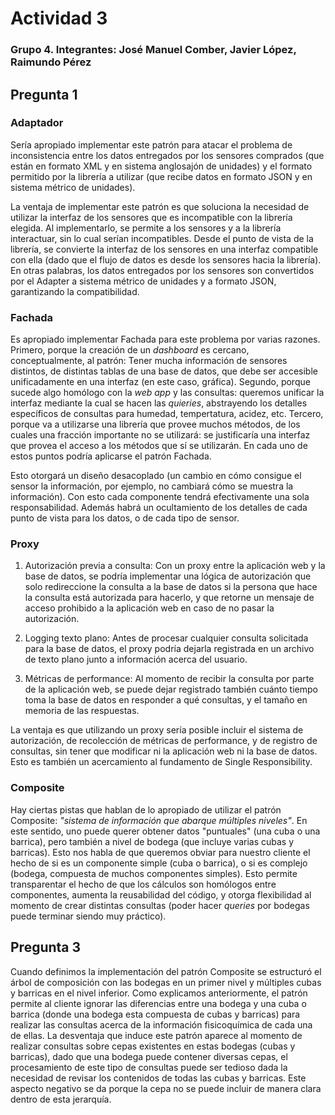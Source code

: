 # Actividad 3

### Grupo 4. Integrantes: José Manuel Comber, Javier López, Raimundo Pérez

## Pregunta 1

### Adaptador

Sería apropiado implementar este patrón para atacar el problema de inconsistencia entre los datos entregados por los sensores comprados (que están en formato XML y en sistema anglosajón de unidades) y el formato permitido por la librería a utilizar (que recibe datos en formato JSON y en sistema métrico de unidades).

La ventaja de implementar este patrón es que soluciona la necesidad de utilizar la interfaz de los sensores que es incompatible con la librería elegida. Al implementarlo, se permite a los sensores y a la librería interactuar, sin lo cual serían incompatibles. Desde el punto de vista de la librería, se convierte la interfaz de los sensores en una interfaz compatible con ella (dado que el flujo de datos es desde los sensores hacia la librería). En otras palabras, los datos entregados por los sensores son convertidos por el Adapter a sistema métrico de unidades y a formato JSON, garantizando la compatibilidad.

### Fachada

Es apropiado implementar Fachada para este problema por varias razones. Primero, porque la creación de un _dashboard_ es cercano, conceptualmente, al patrón: Tener mucha información de sensores distintos, de distintas tablas de una base de datos, que debe ser accesible unificadamente en una interfaz (en este caso, gráfica). Segundo, porque sucede algo homólogo con la _web app_ y las consultas: queremos unificar la interfaz mediante la cual se hacen las _quieries_, abstrayendo los detalles específicos de consultas para humedad, tempertatura, acidez, etc. Tercero, porque va a utilizarse una librería que provee muchos métodos, de los cuales una fracción importante no se utilizará: se justificaría una interfaz que provea el acceso a los métodos que sí se utilizarán. En cada uno de estos puntos podría aplicarse el patrón Fachada.

Esto otorgará un diseño desacoplado (un cambio en cómo consigue el sensor la información, por ejemplo, no cambiará cómo se muestra la información). Con esto cada componente tendrá efectivamente una sola responsabilidad. Además habrá un ocultamiento de los detalles de cada punto de vista para los datos, o de cada tipo de sensor.


### Proxy

1. Autorización previa a consulta:
Con un proxy entre la aplicación web y la base de datos, se podría implementar
una lógica de autorización que solo redireccione la consulta a la base de datos
si la persona que hace la consulta está autorizada para hacerlo, y que retorne
un mensaje de acceso prohibido a la aplicación web en caso de no pasar la autorización.

2. Logging texto plano:
Antes de procesar cualquier consulta solicitada para la base de datos, el proxy
podría dejarla registrada en un archivo de texto plano junto a información acerca
del usuario.


3. Métricas de performance:
Al momento de recibir la consulta por parte de la aplicación web, se puede dejar
registrado también cuánto tiempo toma la base de datos en responder a qué consultas,
y el tamaño en memoria de las respuestas.

La ventaja es que utilizando un proxy sería posible incluir el
sistema de autorización, de recolección de métricas de performance, y de registro
de consultas, sin tener que modificar ni la aplicación web ni la base de datos.
Esto es también un acercamiento al fundamento de Single Responsibility.

### Composite

Hay ciertas pistas que hablan de lo apropiado de utilizar el patrón Composite: _"sistema de información que abarque múltiples niveles"_. En este sentido, uno puede querer obtener datos "puntuales" (una cuba o una barrica), pero también a nivel de bodega (que incluye varias cubas y barricas). Esto nos habla de que queremos obviar para nuestro cliente el hecho de si es un componente simple (cuba o barrica), o si es complejo (bodega, compuesta de muchos componentes simples). Esto permite transparentar el hecho de que los cálculos son homólogos entre componentes, aumenta la reusabilidad del código, y otorga flexibilidad al momento de crear distintas consultas (poder hacer _queries_ por bodegas puede terminar siendo muy práctico).


## Pregunta 3

Cuando definimos la implementación del patrón Composite se estructuró el árbol de composición con las bodegas en un primer nivel y múltiples cubas y barricas en el nivel inferior. Como explicamos anteriormente, el patrón permite al cliente ignorar las diferencias entre una bodega y una cuba o barrica (donde una bodega esta compuesta de cubas y barricas) para realizar las consultas acerca de la información fisicoquímica de cada una de ellas. La desventaja que induce este patrón aparece al momento de realizar consultas sobre cepas existentes en estas bodegas (cubas y barricas), dado que una bodega puede contener diversas cepas, el procesamiento de este tipo de consultas puede ser tedioso dada la necesidad de revisar los contenidos de todas las cubas y barricas. Este aspecto negativo se da porque la cepa no se puede incluir de manera clara dentro de esta jerarquía.
